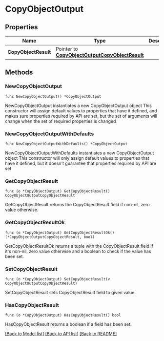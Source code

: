 # CopyObjectOutput

## Properties

Name | Type | Description | Notes
------------ | ------------- | ------------- | -------------
**CopyObjectResult** | Pointer to [**CopyObjectOutputCopyObjectResult**](CopyObjectOutputCopyObjectResult.md) |  | [optional] 

## Methods

### NewCopyObjectOutput

`func NewCopyObjectOutput() *CopyObjectOutput`

NewCopyObjectOutput instantiates a new CopyObjectOutput object
This constructor will assign default values to properties that have it defined,
and makes sure properties required by API are set, but the set of arguments
will change when the set of required properties is changed

### NewCopyObjectOutputWithDefaults

`func NewCopyObjectOutputWithDefaults() *CopyObjectOutput`

NewCopyObjectOutputWithDefaults instantiates a new CopyObjectOutput object
This constructor will only assign default values to properties that have it defined,
but it doesn't guarantee that properties required by API are set

### GetCopyObjectResult

`func (o *CopyObjectOutput) GetCopyObjectResult() CopyObjectOutputCopyObjectResult`

GetCopyObjectResult returns the CopyObjectResult field if non-nil, zero value otherwise.

### GetCopyObjectResultOk

`func (o *CopyObjectOutput) GetCopyObjectResultOk() (*CopyObjectOutputCopyObjectResult, bool)`

GetCopyObjectResultOk returns a tuple with the CopyObjectResult field if it's non-nil, zero value otherwise
and a boolean to check if the value has been set.

### SetCopyObjectResult

`func (o *CopyObjectOutput) SetCopyObjectResult(v CopyObjectOutputCopyObjectResult)`

SetCopyObjectResult sets CopyObjectResult field to given value.

### HasCopyObjectResult

`func (o *CopyObjectOutput) HasCopyObjectResult() bool`

HasCopyObjectResult returns a boolean if a field has been set.


[[Back to Model list]](../README.md#documentation-for-models) [[Back to API list]](../README.md#documentation-for-api-endpoints) [[Back to README]](../README.md)


